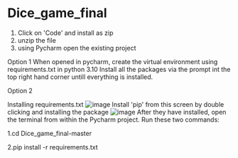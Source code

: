 # Dice_game_final
1. Click on 'Code' and install as zip
2. unzip the file
3. using Pycharm open the existing project

Option 1
When opened in pycharm, create the virtual environment using requirements.txt in python 3.10
Install all the packages via the prompt int the top right hand corner untill everything is installed.

Option 2

Installing requirements.txt
![image](https://user-images.githubusercontent.com/101248306/211204535-7e320847-1556-4411-9c23-3cc1df2f6365.png)
Install 'pip' from this screen by double clicking and installing the package
![image](https://user-images.githubusercontent.com/101248306/211205017-cef96ccf-b913-460e-9505-595524675399.png)
After they have installed, open the terminal from within the Pycharm project.
Run these two commands:

1.cd Dice_game_final-master

2.pip install -r requirements.txt

